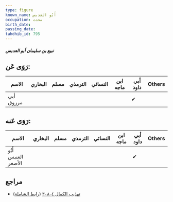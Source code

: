 ```yaml
---
type: figure
known_name: أَبُو العدبس
occupation: محدث
birth_date:
passing_date:
tahdhib_id: 795
---
```

##### تبيع بن سليمان أبو العدبس

## رَوَى عَن:
| الاسم     | البخاري | مسلم | الترمذي | النسائي | ابن ماجه | أبي داود | Others |
| --------- | ------- | ---- | ------- | ------- | -------- | -------- | ------ |
| أبي مرزوق |         |      |         |         |          | ✔        |        |
## رَوَى عَنه:
| الاسم               | البخاري | مسلم | الترمذي | النسائي | ابن ماجه | أبي داود | Others |
| ------------------- | ------- | ---- | ------- | ------- | -------- | -------- | ------ |
| أَبُو العنبس الأصغر |         |      |         |         |          | ✔        |        |
## مراجع
- [تهذيب الكمال ٤-٣٠٨](obsidian://open?vault=Tahdhib-al-Kamal&file=Figures/٧٩٥-تبيع%20بن%20سليمان%20أبو%20العدبس) ([رابط الشاملة](https://shamela.ws/book/3722/1822))